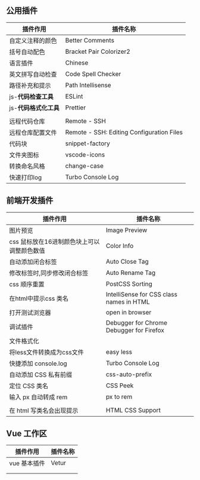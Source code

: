 ## 公用插件



| 插件作用              | 插件名称                                  |
| --------------------- | ----------------------------------------- |
| 自定义注释的颜色      | Better Comments                           |
| 括号自动配色          | Bracket Pair Colorizer2                   |
| 语言插件              | Chinese                                   |
| 英文拼写自动检查      | Code Spell Checker                        |
| 路径补充和提示        | Path Intellisense                         |
| js-**代码检查工具**   | ESLint                                    |
| js-**代码格式化工具** | Prettier                                  |
|                       |                                           |
| 远程代码仓库          | Remote - SSH                              |
| 远程仓库配置文件      | Remote - SSH: Editing Configuration Files |
| 代码块                | snippet-factory                           |
| 文件夹图标            | vscode-icons                              |
| 转换命名风格          | change-case                               |
| 快速打印log           | Turbo Console Log                         |



## 前端开发插件

| 插件作用                                   | 插件名称                                     |
| ------------------------------------------ | -------------------------------------------- |
| 图片预览                                   | Image Preview                                |
| css 鼠标放在16进制颜色块上可以调整颜色数值 | Color Info                                   |
| 自动添加闭合标签                           | Auto Close Tag                               |
| 修改标签时,同步修改闭合标签                | Auto Rename Tag                              |
| css 顺序重置                               | PostCSS Sorting                              |
| 在html中提示css 类名                       | IntelliSense for CSS class names in HTML     |
| 打开测试浏览器                             | open in browser                              |
| 调试插件                                   | Debugger for Chrome<br/>Debugger for Firefox |
| 文件格式化                                 |                                              |
| 将less文件转换成为css文件                  | easy less                                    |
| 快捷添加 console.log                       | Turbo Console Log                            |
| 自动添加 CSS 私有前缀                      | css-auto-prefix                              |
| 定位 CSS 类名                              | CSS Peek                                     |
| 输入 px 自动转成 rem                       | px to rem                                    |
|                                            |                                              |
| 在 html 写类名会出现提示                   | HTML CSS Support                             |







## Vue 工作区

| 插件作用     | 插件名称 |
| ------------ | -------- |
| vue 基本插件 | Vetur    |
|              |          |
|              |          |

